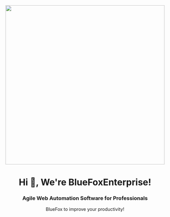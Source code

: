 <div align="center">
<img src="https://ooo.bluefox.ooo/media/tail.png" width="500px" height="500px">
</div>


<h1 align="center">Hi 👋, We're BlueFoxEnterprise!</h1>
<div align="center">
    <h3>Agile Web Automation Software for Professionals</h3>
    <p>BlueFox to improve your productivity!</p>
</div>

